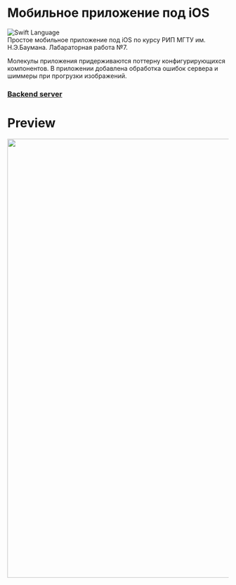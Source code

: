 # Мобильное приложение под iOS

<div>
<img src="https://img.shields.io/badge/language-Swift-red.svg" alt="Swift Language">
</div>
Простое мобильное приложение под iOS по курсу РИП МГТУ им. Н.Э.Баумана. Лабараторная работа №7.

Молекулы приложения придерживаются поттерну конфигурирующихся компонентов. В приложении добавлена обработка ошибок сервера и шиммеры при прогрузки изображений.

### [Backend server](https://github.com/mightyK1ngRichard/DevelopmentNetworkApplicationBackend)

# Preview
<img class="screen_application" src="Preview/Preview.png" width="1000">